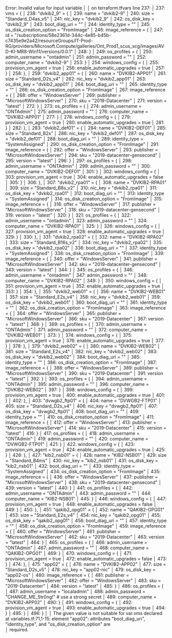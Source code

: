  Error: Invalid value for input variable
│
│   on terraform.tfvars line 237:
│  237: vms = {
│  238:   "dvkib2_9" = {
│  239:     name                    = "dvkib2-9"
│  240:     size                    = "Standard_D4as_v5"
│  241:     nic_key                 = "dvkib2_9"
│  242:     os_disk_key             = "dvkib2_9"
│  243:     boot_diag_uri           = ""
│  244:     identity_type           = ""
│  245:     os_disk_creation_option = "FromImage"
│  246:     image_reference = {
│  247:       id = "/subscriptions/58e2361d-344c-4e85-b45b-c7435e9e2a42/resourceGroups/IT-Prod-RG/providers/Microsoft.Compute/galleries/Ont_Prod1_scus_scg/images/AVD-KI-MR8-Win11/versions/0.0.1"
│  248:     }
│  249:     os_profiles = {
│  250:       admin_username = "ontadmin"
│  251:       admin_password = ""
│  252:       computer_name  = "dvkib2-9"
│  253:     }
│  254:     windows_config = {
│  255:       provision_vm_agent        = true
│  256:       enable_automatic_upgrades = true
│  257:     }
│  258:   },
│  259:   "dvkib2_app01" = {
│  260:     name                    = "DVKIB2-APP01"
│  261:     size                    = "Standard_D2s_v4"
│  262:     nic_key                 = "dvkib2_app01"
│  263:     os_disk_key             = "dvkib2_app01"
│  264:     boot_diag_uri           = ""
│  265:     identity_type           = ""
│  266:     os_disk_creation_option = "FromImage"
│  267:     image_reference = {
│  268:       offer     = "WindowsServer"
│  269:       publisher = "MicrosoftWindowsServer"
│  270:       sku       = "2019-Datacenter"
│  271:       version   = "latest"
│  272:     }
│  273:     os_profiles = {
│  274:       admin_username = "ONTAdmin"
│  275:       admin_password = ""
│  276:       computer_name  = "DVKIB2-APP01"
│  277:     }
│  278:     windows_config = {
│  279:       provision_vm_agent        = true
│  280:       enable_automatic_upgrades = true
│  281:     }
│  282:   },
│  283:   "dvkib2_def01" = {
│  284:     name                    = "DVKIB2-DEF01"
│  285:     size                    = "Standard_B2s"
│  286:     nic_key                 = "dvkib2_def01"
│  287:     os_disk_key             = "dvkib2_def01"
│  288:     boot_diag_uri           = ""
│  289:     identity_type           = "SystemAssigned"
│  290:     os_disk_creation_option = "FromImage"
│  291:     image_reference = {
│  292:       offer     = "WindowsServer"
│  293:       publisher = "MicrosoftWindowsServer"
│  294:       sku       = "2019-datacenter-gensecond"
│  295:       version   = "latest"
│  296:     }
│  297:     os_profiles = {
│  298:       admin_username = "ONTAdmin"
│  299:       admin_password = ""
│  300:       computer_name  = "DVKIB2-DEF01"
│  301:     }
│  302:     windows_config = {
│  303:       provision_vm_agent        = true
│  304:       enable_automatic_upgrades = false
│  305:     }
│  306:   },
│  307:   "dvkib2_rpa01" = {
│  308:     name                    = "DVKIB2-RPA01"
│  309:     size                    = "Standard_B8s_v2"
│  310:     nic_key                 = "dvkib2_rpa01"
│  311:     os_disk_key             = "dvkib2_rpa01"
│  312:     boot_diag_uri           = ""
│  313:     identity_type           = "SystemAssigned"
│  314:     os_disk_creation_option = "FromImage"
│  315:     image_reference = {
│  316:       offer     = "WindowsServer"
│  317:       publisher = "MicrosoftWindowsServer"
│  318:       sku       = "2019-datacenter-gensecond"
│  319:       version   = "latest"
│  320:     }
│  321:     os_profiles = {
│  322:       admin_username = "ontadmin"
│  323:       admin_password = ""
│  324:       computer_name  = "DVKIB2-RPA01"
│  325:     }
│  326:     windows_config = {
│  327:       provision_vm_agent        = true
│  328:       enable_automatic_upgrades = true
│  329:     }
│  330:   },
│  331:   "dvkib2_rpa02" = {
│  332:     name                    = "DVKIB2-RPA02"
│  333:     size                    = "Standard_B16s_v2"
│  334:     nic_key                 = "dvkib2_rpa02"
│  335:     os_disk_key             = "dvkib2_rpa02"
│  336:     boot_diag_uri           = ""
│  337:     identity_type           = "SystemAssigned"
│  338:     os_disk_creation_option = "FromImage"
│  339:     image_reference = {
│  340:       offer     = "WindowsServer"
│  341:       publisher = "MicrosoftWindowsServer"
│  342:       sku       = "2019-datacenter-gensecond"
│  343:       version   = "latest"
│  344:     }
│  345:     os_profiles = {
│  346:       admin_username = "ontadmin"
│  347:       admin_password = ""
│  348:       computer_name  = "DVKIB2-RPA02"
│  349:     }
│  350:     windows_config = {
│  351:       provision_vm_agent        = true
│  352:       enable_automatic_upgrades = true
│  353:     }
│  354:   },
│  355:   "dvkib2_web01" = {
│  356:     name                    = "DVKIB2-WEB01"
│  357:     size                    = "Standard_E2s_v4"
│  358:     nic_key                 = "dvkib2_web01"
│  359:     os_disk_key             = "dvkib2_web01"
│  360:     boot_diag_uri           = ""
│  361:     identity_type           = ""
│  362:     os_disk_creation_option = "FromImage"
│  363:     image_reference = {
│  364:       offer     = "WindowsServer"
│  365:       publisher = "MicrosoftWindowsServer"
│  366:       sku       = "2019-Datacenter"
│  367:       version   = "latest"
│  368:     }
│  369:     os_profiles = {
│  370:       admin_username = "ONTAdmin"
│  371:       admin_password = ""
│  372:       computer_name  = "DVKIB2-WEB01"
│  373:     }
│  374:     windows_config = {
│  375:       provision_vm_agent        = true
│  376:       enable_automatic_upgrades = true
│  377:     }
│  378:   },
│  379:   "dvkib2_web02" = {
│  380:     name                    = "DVKIB2-WEB02"
│  381:     size                    = "Standard_E2s_v4"
│  382:     nic_key                 = "dvkib2_web02"
│  383:     os_disk_key             = "dvkib2_web02"
│  384:     boot_diag_uri           = ""
│  385:     identity_type           = ""
│  386:     os_disk_creation_option = "FromImage"
│  387:     image_reference = {
│  388:       offer     = "WindowsServer"
│  389:       publisher = "MicrosoftWindowsServer"
│  390:       sku       = "2019-Datacenter"
│  391:       version   = "latest"
│  392:     }
│  393:     os_profiles = {
│  394:       admin_username = "ONTAdmin"
│  395:       admin_password = ""
│  396:       computer_name  = "DVKIB2-WEB02"
│  397:     }
│  398:     windows_config = {
│  399:       provision_vm_agent        = true
│  400:       enable_automatic_upgrades = true
│  401:     }
│  402:   },
│  403:   "dvwgb2_ftp01" = {
│  404:     name                    = "DVWGB2-FTP01"
│  405:     size                    = "Standard_D2s_v4"
│  406:     nic_key                 = "dvwgb2_ftp01"
│  407:     os_disk_key             = "dvwgb2_ftp01"
│  408:     boot_diag_uri           = ""
│  409:     identity_type           = ""
│  410:     os_disk_creation_option = "FromImage"
│  411:     image_reference = {
│  412:       offer     = "WindowsServer"
│  413:       publisher = "MicrosoftWindowsServer"
│  414:       sku       = "2019-Datacenter"
│  415:       version   = "latest"
│  416:     }
│  417:     os_profiles = {
│  418:       admin_username = "ONTAdmin"
│  419:       admin_password = ""
│  420:       computer_name  = "DVWGB2-FTP01"
│  421:     }
│  422:     windows_config = {
│  423:       provision_vm_agent        = true
│  424:       enable_automatic_upgrades = true
│  425:     }
│  426:   },
│  427:   "kib2_nsb01" = {
│  428:     name                    = "KIB2-NSB01"
│  429:     size                    = "Standard_B4ms"
│  430:     nic_key                 = "kib2_nsb01"
│  431:     os_disk_key             = "kib2_nsb01"
│  432:     boot_diag_uri           = ""
│  433:     identity_type           = "SystemAssigned"
│  434:     os_disk_creation_option = "FromImage"
│  435:     image_reference = {
│  436:       offer     = "WindowsServer"
│  437:       publisher = "MicrosoftWindowsServer"
│  438:       sku       = "2019-datacenter-gensecond"
│  439:       version   = "latest"
│  440:     }
│  441:     os_profiles = {
│  442:       admin_username = "ONTAdmin"
│  443:       admin_password = ""
│  444:       computer_name  = "KIB2-NSB01"
│  445:     }
│  446:     windows_config = {
│  447:       provision_vm_agent        = true
│  448:       enable_automatic_upgrades = false
│  449:     }
│  450:   },
│  451:   "qakib2_opg01" = {
│  452:     name                    = "QAKIB2-OPG01"
│  453:     size                    = "Standard_E2s_v4"
│  454:     nic_key                 = "qakib2_opg01"
│  455:     os_disk_key             = "qakib2_opg01"
│  456:     boot_diag_uri           = ""
│  457:     identity_type           = ""
│  458:     os_disk_creation_option = "FromImage"
│  459:     image_reference = {
│  460:       offer     = "WindowsServer"
│  461:       publisher = "MicrosoftWindowsServer"
│  462:       sku       = "2019-Datacenter"
│  463:       version   = "latest"
│  464:     }
│  465:     os_profiles = {
│  466:       admin_username = "ONTAdmin"
│  467:       admin_password = ""
│  468:       computer_name  = "QAKIB2-OPG01"
│  469:     }
│  470:     windows_config = {
│  471:       provision_vm_agent        = true
│  472:       enable_automatic_upgrades = false
│  473:     }
│  474:   },
│  475:   "app02" = {
│  476:     name        = "DVKIB2-APP02"
│  477:     size        = "Standard_D2s_v5"
│  478:     nic_key     = "app02-nic"
│  479:     os_disk_key = "app02-os"
│  480:     image_reference = {
│  481:       publisher = "MicrosoftWindowsServer"
│  482:       offer     = "WindowsServer"
│  483:       sku       = "2019-Datacenter"
│  484:       version   = "latest"
│  485:     }
│  486:     os_profiles = {
│  487:       admin_username = "localadmin"
│  488:       admin_password = "CHANGE_ME_Str0ng!" # use a strong secret
│  489:       computer_name  = "DVKIB2-APP02"
│  490:     }
│  491:     windows_config = {
│  492:       provision_vm_agent        = true
│  493:       enable_automatic_upgrades = true
│  494:     }
│  495:   }
│  496: }
│
│ The given value is not suitable for var.vms declared at variables.tf:71,1-15: element "app02": attributes "boot_diag_uri", "identity_type", and "os_disk_creation_option" are       
│ required.
